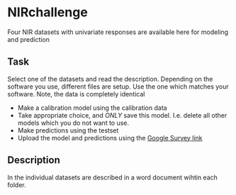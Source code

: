 # NIRchallenge
Four NIR datasets with univariate responses are available here for modeling and prediction

## Task

Select one of the datasets and read the description. 
Depending on the software you use, different files are setup. Use the one which matches your software. Note, the data is completely identical

* Make a calibration model using the calibration data
* Take appropriate choice, and _ONLY_ save this model. I.e. delete all other models which you do not want to use. 
* Make predictions using the testset
* Upload the model and predictions using the [Google Survey link](https://goo.gl/forms/SXTRH3HA5ZBweIR83) 

## Description
In the individual datasets are described in a word document wihtin each folder. 



